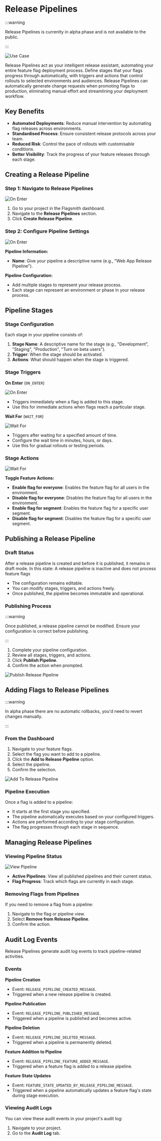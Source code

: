 # Release Pipelines

:::warning

Release Pipelines is currenlty in alpha phase and is not available to the public.

:::

![Use Case](/img/release-pipelines/use-case-pipeline.png)

Release Pipelines act as your intelligent release assistant, automating your entire feature flag deployment process. Define stages that your flags progress through automatically, with triggers and actions that control rollouts to selected environments and audiences. Release Pipelines can automatically generate change requests when promoting flags to production, eliminating manual effort and streamlining your deployment workflow.

## Key Benefits

- **Automated Deployments**: Reduce manual intervention by automating flag releases across environments.
- **Standardised Process**: Ensure consistent release protocols across your team.
- **Reduced Risk**: Control the pace of rollouts with customisable conditions.
- **Better Visibility**: Track the progress of your feature releases through each stage.

## Creating a Release Pipeline

### Step 1: Navigate to Release Pipelines

![On Enter](/img/release-pipelines/create-release-pipeline.png)

1. Go to your project in the Flagsmith dashboard.
2. Navigate to the **Release Pipelines** section.
3. Click **Create Release Pipeline**.

### Step 2: Configure Pipeline Settings

![On Enter](/img/release-pipelines/pipeline-configuration.png)

**Pipeline Information:**
- **Name**: Give your pipeline a descriptive name (e.g., "Web App Release Pipeline").

**Pipeline Configuration:**
- Add multiple stages to represent your release process.
- Each stage can represent an environment or phase in your release process.

## Pipeline Stages

### Stage Configuration

Each stage in your pipeline consists of:

1. **Stage Name**: A descriptive name for the stage (e.g., "Development", "Staging", "Production", "Turn on beta users").
2. **Trigger**: When the stage should be activated.
3. **Actions**: What should happen when the stage is triggered.

### Stage Triggers

**On Enter** (`ON_ENTER`)

![On Enter](/img/release-pipelines/on-enter.png)

- Triggers immediately when a flag is added to this stage.
- Use this for immediate actions when flags reach a particular stage.

**Wait For** (`WAIT_FOR`)

![Wait For](/img/release-pipelines/wait-for.png)

- Triggers after waiting for a specified amount of time.
- Configure the wait time in minutes, hours, or days.
- Use this for gradual rollouts or testing periods.

### Stage Actions

![Wait For](/img/release-pipelines/actions.png)

**Toggle Feature Actions:**
- **Enable flag for everyone**: Enables the feature flag for all users in the environment.
- **Disable flag for everyone**: Disables the feature flag for all users in the environment.
- **Enable flag for segment**: Enables the feature flag for a specific user segment.
- **Disable flag for segment**: Disables the feature flag for a specific user segment.

## Publishing a Release Pipeline

### Draft Status
After a release pipeline is created and before it is published, it remains in draft mode. In this state:
A release pipeline is inactive and does not process feature flags
- The configuration remains editable.
- You can modify stages, triggers, and actions freely.
- Once published, the pipeline becomes immutable and operational.

### Publishing Process

:::warning

Once published, a release pipeline cannot be modified. Ensure your configuration is correct before publishing.

:::

1. Complete your pipeline configuration.
2. Review all stages, triggers, and actions.
3. Click **Publish Pipeline**.
4. Confirm the action when prompted.

![Publish Release Pipeline](/img/release-pipelines/publish-release-pipeline.png)


## Adding Flags to Release Pipelines

:::warning

In alpha phase there are no automatic rollbacks, you'd need to revert changes manually.

:::

### From the Dashboard

1. Navigate to your feature flags.
2. Select the flag you want to add to a pipeline.
3. Click the **Add to Release Pipeline** option.
4. Select the pipeline.
5. Confirm the selection.

![Add To Release Pipeline](/img/release-pipelines/add-to-release-pipeline.png)

### Pipeline Execution

Once a flag is added to a pipeline:
- It starts at the first stage you specified.
- The pipeline automatically executes based on your configured triggers.
- Actions are performed according to your stage configuration.
- The flag progresses through each stage in sequence.

## Managing Release Pipelines

### Viewing Pipeline Status

![View Pipeline](/img/release-pipelines/view-pipeline.png)

- **Active Pipelines**: View all published pipelines and their current status.
- **Flag Progress**: Track which flags are currently in each stage.

### Removing Flags from Pipelines

If you need to remove a flag from a pipeline:
1. Navigate to the flag or pipeline view.
2. Select **Remove from Release Pipeline**.
3. Confirm the action.

## Audit Log Events

Release Pipelines generate audit log events to track pipeline-related activities.

### Events

**Pipeline Creation**
- Event: `RELEASE_PIPELINE_CREATED_MESSAGE`.
- Triggered when a new release pipeline is created.

**Pipeline Publication**
- Event: `RELEASE_PIPELINE_PUBLISHED_MESSAGE`.
- Triggered when a pipeline is published and becomes active.

**Pipeline Deletion**
- Event: `RELEASE_PIPELINE_DELETED_MESSAGE`.
- Triggered when a pipeline is permanently deleted.

**Feature Addition to Pipeline**
- Event: `RELEASE_PIPELINE_FEATURE_ADDED_MESSAGE`.
- Triggered when a feature flag is added to a release pipeline.

**Feature State Updates**
- Event: `FEATURE_STATE_UPDATED_BY_RELEASE_PIPELINE_MESSAGE`.
- Triggered when a pipeline automatically updates a feature flag's state during stage execution.

### Viewing Audit Logs

You can view these audit events in your project's audit log:
1. Navigate to your project.
2. Go to the **Audit Log** tab.

